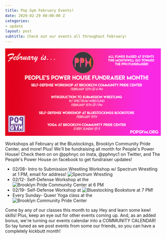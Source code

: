 ```yaml
---
title: Pop Gym February Events!
date: 2020-02-29 00:00:00 Z
categories:
- update
layout: post
subtitle: Check out our events all throughout February!
---
```


![Pop Gym February](/assets/pphpopgymfeb.jpg)

Workshops all February at the Blustockings, Brooklyn Community Pride Center, and more! Plus! We'll be fundraising all month for People's Power House! Check them on on @pphnyc on Insta, @pphnyc1 on Twitter, and The People's Power House on facebook to get fundraiser updates!

* 02/08- Intro to Submission Wrestling Workshop w/ Spectrum Wrestling at 1 PM, email for address! ![Spectrum Wrestling](https://withfriends.co/event/3787221/submission_wrestling_beginner_workshop)
* 02/12- Self-Defense Workshop at the ![Brooklyn Pride Community Center](https://withfriends.co/event/3763084/lgbtq_self_defense_class) at 6 PM
* 02/19- Self-Defense Workshop at ![Bluestocking Bookstore](https://withfriends.co/event/3794733/pop_gym_pop_up_free_self_defense_workshop) at 7 PM!
* Every Sunday- Queer Yoga class at the ![Brooklyn Community Pride Center](https://withfriends.co/event/3787270/sunday_lgtbqand_yoga_with_kirsten)



Come by any of our classes this month to say Hey and learn some kewl skills! Plus, keep an eye out for other events coming up. And, as an added bonus, we're turning our events calendar into a COMMUNITY CALENDAR! So tay tuned as we post events from some our friends, so you can have a completely kickbutt month!
